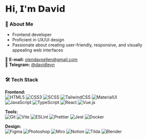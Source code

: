 # 𝗛𝗶, 𝗜'𝗺 𝗗𝗮𝘃𝗶𝗱

### 👋 About Me
- Frontend developer
- Proficient in UX/UI design  
- Passionate about creating user-friendly, responsive, and visually appealing web interfaces  

📩 **E-mail:** olendavsellen@gmail.com  
💬 **Telegram:** [@davidleyn](https://t.me/davidleyn)  

##

### 🛠 Tech Stack

**Frontend:**  
![HTML5](https://img.shields.io/badge/HTML5-E34F26?style=flat&logo=html5&logoColor=fff)
![CSS3](https://img.shields.io/badge/CSS3-1572B6?style=flat&logo=css3&logoColor=fff)
![SCSS](https://img.shields.io/badge/SCSS-CC6699?style=flat&logo=sass&logoColor=fff)
![TailwindCSS](https://img.shields.io/badge/TailwindCSS-38B2AC?style=flat&logo=tailwind-css&logoColor=fff)
![MaterialUI](https://img.shields.io/badge/Material_UI-007FFF?style=flat&logo=mui&logoColor=fff)  
![JavaScript](https://img.shields.io/badge/JavaScript-F7DF1E?style=flat&logo=javascript&logoColor=000)
![TypeScript](https://img.shields.io/badge/TypeScript-3178C6?style=flat&logo=typescript&logoColor=fff)
![React](https://img.shields.io/badge/React-61DAFB?style=flat&logo=react&logoColor=000)
![Vue.js](https://img.shields.io/badge/Vue.js-4FC08D?style=flat&logo=vue.js&logoColor=fff)

**Tools:**  
![Git](https://img.shields.io/badge/Git-F05032?style=flat&logo=git&logoColor=white) 
![Vite](https://img.shields.io/badge/Vite-646CFF?style=flat&logo=vite&logoColor=white) 
![ESLint](https://img.shields.io/badge/ESLint-4B32C3?style=flat&logo=eslint&logoColor=white) 
![Prettier](https://img.shields.io/badge/Prettier-F7B93E?style=flat&logo=prettier&logoColor=black) 
![Jest](https://img.shields.io/badge/Jest-C21325?style=flat&logo=jest&logoColor=white) 
![Docker](https://img.shields.io/badge/Docker-2496ED?style=flat&logo=docker&logoColor=white)

**Design:**  
![Figma](https://img.shields.io/badge/Figma-F24E1E?style=flat&logo=figma&logoColor=white) 
![Photoshop](https://img.shields.io/badge/Photoshop-31A8FF?style=flat) 
![Miro](https://img.shields.io/badge/Miro-000000?style=flat&logo=miro&logoColor=white) 
![Notion](https://img.shields.io/badge/Notion-000000?style=flat&logo=notion&logoColor=white) 
![Tilda](https://img.shields.io/badge/Tilda-FF5733?style=flat) 
![Blender](https://img.shields.io/badge/Blender-F5792A?style=flat&logo=blender&logoColor=white)
